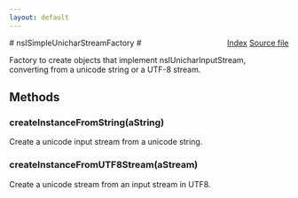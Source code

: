 ```yaml
---
layout: default
---
```

<div class='links' style='float:right'><a href="../index.html">Index</a>
<a href="http://dxr.mozilla.org/mozilla-central/source/xpcom/io/nsISimpleUnicharStreamFactory.idl">Source file</a>
</div>
# nsISimpleUnicharStreamFactory #
  
Factory to create objects that implement nsIUnicharInputStream,  
converting from a unicode string or a UTF-8 stream.  
  

## Methods ##

### createInstanceFromString(aString) ###
  
Create a unicode input stream from a unicode string.  
  

### createInstanceFromUTF8Stream(aStream) ###
  
Create a unicode stream from an input stream in UTF8.  
  
